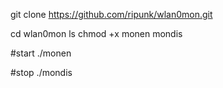 git clone https://github.com/ripunk/wlan0mon.git

cd wlan0mon
ls
chmod +x monen mondis

#start
./monen

#stop
./mondis

